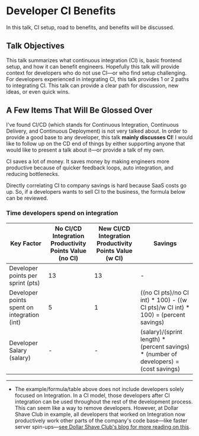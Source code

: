 # Developer CI Benefits

In this talk, CI setup, road to benefits, and benefits will be discussed.

## Talk Objectives

This talk summarizes what continuous integration (CI) is, basic frontend setup, and how it can benefit engineers.
Hopefully this talk will provide context for developers who do not use CI—or who find setup challenging.
For developers experienced in integrating CI, this talk provides 1 or 2 paths to integrating CI. This talk can provide a clear path for discussion, new ideas, or even quick wins.

## A Few Items That Will Be Glossed Over

I've found CI/CD (which stands for Continuous Integration, Continuous Delivery, and Continuous Deployment) is not very talked about. In order to provide a good base to any developer, this talk **mainly discusses CI**!
I would like to follow up on the CD end of things by either supporting anyone that would like to present a talk about it—or provide a talk of my own.

CI saves a lot of money. It saves money by making engineers more productive because of quicker feedback loops, auto integration, and reducing bottlenecks.

Directly correlating CI to company savings is hard because SaaS costs go up. So, if a developers wants to sell CI to the business, the formula below can be reviewed.

### Time developers spend on integration

| Key Factor | No CI/CD Integration Productivity Points Value (no CI) | New CI/CD Integration Productivity Points Value (w CI) | Savings
|---|---|---|---|
| Developer points per sprint (pts) | 13  | 13 | - |
| Developer points spent on integration  (int) | 5 |  1 |  ((no CI pts)/no CI int) * 100) - ((w CI pts)/w CI int) * 100) = (percent savings)
| Developer Salary (salary) | - | - | (salary)/(sprint length) * (percent savings) * (number of developers) = (cost savings)

----

* The example/formula/table above does not include developers solely focused on Integration. In a CI model, those developers after CI integration can be used throughout the rest of the development process. This can seem like a way to remove developers. However, at Dollar Shave Club in example, all developers that worked on Integration now productively work other parts of the company's code base—like faster server spin-ups—[see Dollar Shave Club's blog for more reading on this](https://engineering.dollarshaveclub.com/).
